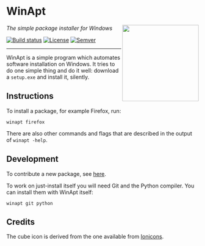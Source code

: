 # WinApt

<img src="https://github.com/just-install/just-install/raw/master/misc/cube.svg" align="right" width="200" height="200"/>

_The simple package installer for Windows_

[![Build status](https://github.com/just-install/just-install/workflows/CI/badge.svg)](https://github.com/just-install/just-install/actions?query=workflow%3ACI)
[![License](https://img.shields.io/badge/license-GPL%203.0-blue.svg?style=flat)](https://choosealicense.com/licenses/gpl-3.0/)
[![Semver](https://img.shields.io/badge/version-v3.4.9-blue.svg?style=flat)](https://github.com/just-install/just-install/blob/master/CHANGELOG.md)

---

WinApt is a simple program which automates software installation on Windows. It tries to
do one simple thing and do it well: download a `setup.exe` and install it, silently.

## Instructions
To install a package, for example Firefox, run:

    winapt firefox

There are also other commands and flags that are described in the output of `winapt -help`.

## Development

To contribute a new package, see
[here](https://github.com/just-install/registry/blob/master/README.md).

To work on just-install itself you will need Git and the Python compiler. You can
install them with WinApt itself:

    winapt git python


## Credits

The cube icon is derived from the one available from [Ionicons](https://ionicons.com/).
